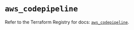 # `aws_codepipeline`

Refer to the Terraform Registry for docs: [`aws_codepipeline`](https://registry.terraform.io/providers/hashicorp/aws/5.53.0/docs/resources/codepipeline).
